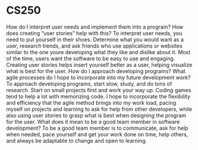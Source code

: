 # CS250
How do I interpret user needs and implement them into a program? How does creating “user stories” help with this?
To interpret user needs, you need to put yourself in their shoes. Determine what you would want as a user, research trends, and ask friends who use applications or websites similar to the one youre developing what they like and dislike about it. Most of the time, users want the software to be easy to use and engaging. Creating user stories helps insert yourself better as a user, helping visualize what is best for the user. 
How do I approach developing programs? What agile processes do I hope to incorporate into my future development work?
To approach developing programs, start slow, study, and do tons of research. Start on small projects first and work your way up. Coding games tend to help a lot with memorizing code. I hope to incorporate the flexibility and efficiency that the agile method brings into my work load, pacing myself on projects and learning to ask for help from other developers, while also using user stories to grasp what is best when designing the program for the user. 
What does it mean to be a good team member in software development?
To be a good team member is to communicate, ask for help when needed, pace yourself and get your work done on time, help others, and always be adaptable to change and open to learning. 
